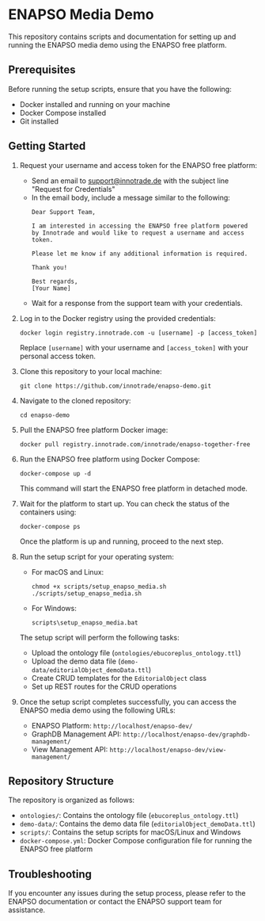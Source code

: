 # ENAPSO Media Demo

This repository contains scripts and documentation for setting up and running the ENAPSO media demo using the ENAPSO free platform.

## Prerequisites

Before running the setup scripts, ensure that you have the following:

- Docker installed and running on your machine
- Docker Compose installed
- Git installed

## Getting Started

1. Request your username and access token for the ENAPSO free platform:
   - Send an email to support@innotrade.de with the subject line "Request for Credentials"
   - In the email body, include a message similar to the following:
     ```
     Dear Support Team,
     
     I am interested in accessing the ENAPSO free platform powered by Innotrade and would like to request a username and access token.
     
     Please let me know if any additional information is required.
     
     Thank you!
     
     Best regards,
     [Your Name]
     ```
   - Wait for a response from the support team with your credentials.

2. Log in to the Docker registry using the provided credentials:

   ```
   docker login registry.innotrade.com -u [username] -p [access_token]
   ```

   Replace `[username]` with your username and `[access_token]` with your personal access token.

3. Clone this repository to your local machine:

   ```
   git clone https://github.com/innotrade/enapso-demo.git
   ```

4. Navigate to the cloned repository:

   ```
   cd enapso-demo
   ```

5. Pull the ENAPSO free platform Docker image:

   ```
   docker pull registry.innotrade.com/innotrade/enapso-together-free
   ```

6. Run the ENAPSO free platform using Docker Compose:

   ```
   docker-compose up -d
   ```

   This command will start the ENAPSO free platform in detached mode.

7. Wait for the platform to start up. You can check the status of the containers using:

   ```
   docker-compose ps
   ```

   Once the platform is up and running, proceed to the next step.

8. Run the setup script for your operating system:

   - For macOS and Linux:

     ```
     chmod +x scripts/setup_enapso_media.sh
     ./scripts/setup_enapso_media.sh
     ```

   - For Windows:

     ```
     scripts\setup_enapso_media.bat
     ```

   The setup script will perform the following tasks:
   - Upload the ontology file (`ontologies/ebucoreplus_ontology.ttl`)
   - Upload the demo data file (`demo-data/editorialObject_demoData.ttl`)
   - Create CRUD templates for the `EditorialObject` class
   - Set up REST routes for the CRUD operations

9. Once the setup script completes successfully, you can access the ENAPSO media demo using the following URLs:

   - ENAPSO Platform: `http://localhost/enapso-dev/`
   - GraphDB Management API: `http://localhost/enapso-dev/graphdb-management/`
   - View Management API: `http://localhost/enapso-dev/view-management/`

## Repository Structure

The repository is organized as follows:

- `ontologies/`: Contains the ontology file (`ebucoreplus_ontology.ttl`)
- `demo-data/`: Contains the demo data file (`editorialObject_demoData.ttl`)
- `scripts/`: Contains the setup scripts for macOS/Linux and Windows
- `docker-compose.yml`: Docker Compose configuration file for running the ENAPSO free platform

## Troubleshooting

If you encounter any issues during the setup process, please refer to the ENAPSO documentation or contact the ENAPSO support team for assistance.
